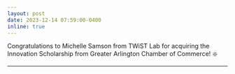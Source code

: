 ```yaml
---
layout: post
date: 2023-12-14 07:59:00-0400
inline: true
---
```


Congratulations to Michelle Samson from TWiST Lab for acquiring the Innovation Scholarship from Greater Arlington Chamber of Commerce! :sparkle:

---
